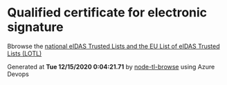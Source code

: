 # Qualified certificate for electronic signature 
 Bbrowse the [national eIDAS Trusted Lists and the EU List of eIDAS Trusted Lists (LOTL)](https://webgate.ec.europa.eu/tl-browser/#/) 
 
 
Generated at **Tue 12/15/2020  0:04:21.71** by [node-tl-browse](https://github.com/ymedlop/node-tl-browser) using Azure Devops 
